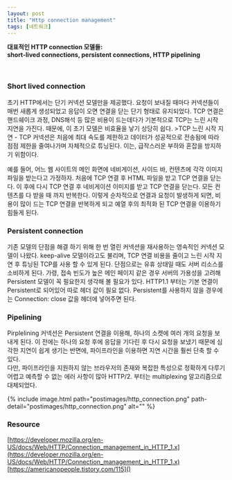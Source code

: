 ```yaml
---
layout: post
title: "Http connection management"
tags: [네트워크]
---
```


<strong>대표적인 HTTP connection 모델들: <br>
short-lived connections, persistent connections, HTTP pipelining</strong>

<br>
<h3>Short lived connection</h3>
초기 HTTP에서는 단기 커넥션 모델만을 제공했다. 요청이 보내질 때마다 커넥션들이 매번 새롭게 생성되었고 응답이 오면 연결을 닫는 단기 형태로 유지되었다.
TCP 연결은 핸드쉐이크 과정, DNS해석 등 많은 비용이 드는데다가 기본적으로 TCP는 느린 시작 지연을 가진다. 때문에, 이 초기 모델은 비효율을 낳기 상당히 쉽다.
>TCP 느린 시작 지연 - TCP 커넥션은 처음에 최대 속도를 제한하고 데이터가 성공적으로 전송됨에 따라 점점 제한을 줄여나가며 자체적으로 튜닝된다. 이는, 급작스러운 부하와 혼잡을 방지하기 위함이다.

예를 들어, 어느 웹 사이트의 메인 화면에 네비게이션, 사이드 바, 컨텐츠에 각각 이미지 파일을 받는다고 가정하자.
처음에 TCP 연결 후 HTML 파일을 받고 TCP 연결을 닫는다. 이 후에 다시 TCP 연결 후 네비게이션 이미지를 받고 TCP 연결을 닫는다. 모든 컨텐츠를 다 받을 때 까지 반복한다.
이렇게 순차적으로 연결과 요청이 발생하게 되면, 비용이 많이 드는 TCP 연결을 반복하게 되고 예열 후의 최적화 된 TCP 연결을 이용하기 힘들게 된다.

<h3>Persistent connection</h3>
기존 모델의 단점을 해결 하기 위해 한 번 열린 커넥션을 재사용하는 영속적인 커넥션 모델이 나왔다. keep-alive 모델이라고도 불리며, TCP 연결 비용을 줄이고 느린 시작 지연 후 튜닝된 TCP를 사용 할 수 있게 된다.
단점으로는 유휴 상태일 때도 서버 리소스를 소비하게 된다. 가령, 접속 빈도가 높은 메인 페이지 같은 경우 서버의 가용성을 고려해 Persistent 모델이 꼭 필요한지 생각해 볼 필요가 있다.
HTTP1.1 부터는 기본 연결이 Persistent로 되어있어 따로 헤더 값이 필요 없다. Persistent를 사용하지 않을 경우에는 <string>Connection: close</string> 값을 헤더에 넣어주면 된다.


<h3>Pipelining</h3>
Pirplelining 커넥션은 Persistent 연결을 이용해, 하나의 소켓에 여러 개의 요청을 보내게 된다. 
이 전에는 하나의 요청 후에 응답을 기다린 후 다시 요청을 보냈기 때문에 심각한 지연이 쉽게 생기는 반면에, 파이프라인을 이용하면 지연 시간을 훨씬 단축 할 수 있다.<br>
다만, 파이프라인을 지원하지 않는 브라우저의 존재와 복잡한 특성으로 정확하게 다루기 어렵고 예측할 수 없는 에러 사항이 많아 HTTP/2. 부터는 multiplexing 알고리즘으로 대체되었다.


{% include image.html path="postimages/http_connection.png" path-detail="postimages/http_connection.png" alt="" %}

### Resource

[https://developer.mozilla.org/en-US/docs/Web/HTTP/Connection_management_in_HTTP_1.x](https://developer.mozilla.org/en-US/docs/Web/HTTP/Connection_management_in_HTTP_1.x)
[https://americanopeople.tistory.com/115]()
